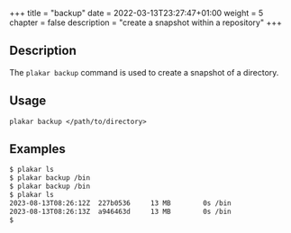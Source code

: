 +++
title = "backup"
date = 2022-03-13T23:27:47+01:00
weight = 5
chapter = false
description = "create a snapshot within a repository"
+++

## Description

The `plakar backup` command is used to create a snapshot of a directory.

## Usage

`plakar backup </path/to/directory>`

## Examples

```sh
$ plakar ls
$ plakar backup /bin
$ plakar backup /bin
$ plakar ls
2023-08-13T08:26:12Z  227b0536     13 MB        0s /bin
2023-08-13T08:26:13Z  a946463d     13 MB        0s /bin
$ 
```